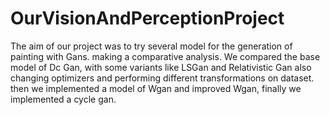 # OurVisionAndPerceptionProject
The aim of our project was to try several model for the generation of painting with Gans. making a comparative analysis.
We compared the base  model of Dc Gan, with some variants like LSGan and Relativistic Gan also changing optimizers and performing different transformations on dataset.
then we implemented a model of Wgan and improved Wgan, 
finally we implemented a cycle gan.
